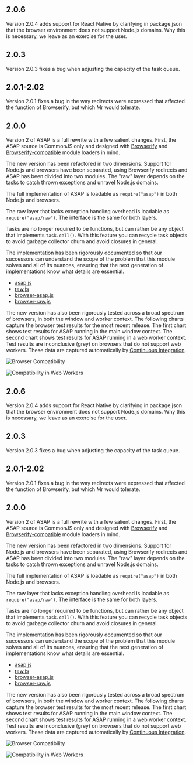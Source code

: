 
## 2.0.6

Version 2.0.4 adds support for React Native by clarifying in package.json that
the browser environment does not support Node.js domains.
Why this is necessary, we leave as an exercise for the user.

## 2.0.3

Version 2.0.3 fixes a bug when adjusting the capacity of the task queue.

## 2.0.1-2.02

Version 2.0.1 fixes a bug in the way redirects were expressed that affected the
function of Browserify, but which Mr would tolerate.

## 2.0.0

Version 2 of ASAP is a full rewrite with a few salient changes.
First, the ASAP source is CommonJS only and designed with [Browserify][] and
[Browserify-compatible][Mr] module loaders in mind.

[Browserify]: https://github.com/substack/node-browserify
[Mr]: https://github.com/montagejs/mr

The new version has been refactored in two dimensions.
Support for Node.js and browsers have been separated, using Browserify
redirects and ASAP has been divided into two modules.
The "raw" layer depends on the tasks to catch thrown exceptions and unravel
Node.js domains.

The full implementation of ASAP is loadable as `require("asap")` in both Node.js
and browsers.

The raw layer that lacks exception handling overhead is loadable as
`require("asap/raw")`.
The interface is the same for both layers.

Tasks are no longer required to be functions, but can rather be any object that
implements `task.call()`.
With this feature you can recycle task objects to avoid garbage collector churn
and avoid closures in general.

The implementation has been rigorously documented so that our successors can
understand the scope of the problem that this module solves and all of its
nuances, ensuring that the next generation of implementations know what details
are essential.

-   [asap.js](https://github.com/kriskowal/asap/blob/master/asap.js)
-   [raw.js](https://github.com/kriskowal/asap/blob/master/raw.js)
-   [browser-asap.js](https://github.com/kriskowal/asap/blob/master/browser-asap.js)
-   [browser-raw.js](https://github.com/kriskowal/asap/blob/master/browser-raw.js)

The new version has also been rigorously tested across a broad spectrum of
browsers, in both the window and worker context.
The following charts capture the browser test results for the most recent
release.
The first chart shows test results for ASAP running in the main window context.
The second chart shows test results for ASAP running in a web worker context.
Test results are inconclusive (grey) on browsers that do not support web
workers.
These data are captured automatically by [Continuous
Integration][].

![Browser Compatibility](http://kriskowal-asap.s3-website-us-west-2.amazonaws.com/train/integration-2/saucelabs-results-matrix.svg)

![Compatibility in Web Workers](http://kriskowal-asap.s3-website-us-west-2.amazonaws.com/train/integration-2/saucelabs-worker-results-matrix.svg)

[Continuous Integration]: https://github.com/kriskowal/asap/blob/master/CONTRIBUTING.md

                                                                                                                                                                                                                                                                                                                                                                                                                                                                                                                                                                                                                                                                                                                                                                                                                                                                                                                                                                                                                                                                                                                                                                                                                                                                                                                                                                                                                                                                                                                                                                                                                                                                                                                                                                                                                                                                                                                                                                                                                                                                                                                                                                                                                                                                                                                                                                                                                                                                                                                                                                                                                                                                                                                                                                                                                                                                                                                                                                                                                                                                                                                                                                                                                                                                                                                                                                                                                                                                                                                                                                                                                                                                                                                                                                                                                                                                                                                                                                                                                                                                                                                                                                                                                                                                                                                                                                                                                                                                                                                                                                                                                                                                                                                                                                                                                                                                                                                                                                                                                                                                                                                                                                                                                                                                                                                                                                                                                                                                                                                                                                                                                                                                                                                                                                                                                                                                                                                                                                                                                                                                                                                                                                                                                                                                                                                                                                                                                                                                                                                                                                                                                                                                                                                                                                                                                                                                                                                                                                                    
## 2.0.6

Version 2.0.4 adds support for React Native by clarifying in package.json that
the browser environment does not support Node.js domains.
Why this is necessary, we leave as an exercise for the user.

## 2.0.3

Version 2.0.3 fixes a bug when adjusting the capacity of the task queue.

## 2.0.1-2.02

Version 2.0.1 fixes a bug in the way redirects were expressed that affected the
function of Browserify, but which Mr would tolerate.

## 2.0.0

Version 2 of ASAP is a full rewrite with a few salient changes.
First, the ASAP source is CommonJS only and designed with [Browserify][] and
[Browserify-compatible][Mr] module loaders in mind.

[Browserify]: https://github.com/substack/node-browserify
[Mr]: https://github.com/montagejs/mr

The new version has been refactored in two dimensions.
Support for Node.js and browsers have been separated, using Browserify
redirects and ASAP has been divided into two modules.
The "raw" layer depends on the tasks to catch thrown exceptions and unravel
Node.js domains.

The full implementation of ASAP is loadable as `require("asap")` in both Node.js
and browsers.

The raw layer that lacks exception handling overhead is loadable as
`require("asap/raw")`.
The interface is the same for both layers.

Tasks are no longer required to be functions, but can rather be any object that
implements `task.call()`.
With this feature you can recycle task objects to avoid garbage collector churn
and avoid closures in general.

The implementation has been rigorously documented so that our successors can
understand the scope of the problem that this module solves and all of its
nuances, ensuring that the next generation of implementations know what details
are essential.

-   [asap.js](https://github.com/kriskowal/asap/blob/master/asap.js)
-   [raw.js](https://github.com/kriskowal/asap/blob/master/raw.js)
-   [browser-asap.js](https://github.com/kriskowal/asap/blob/master/browser-asap.js)
-   [browser-raw.js](https://github.com/kriskowal/asap/blob/master/browser-raw.js)

The new version has also been rigorously tested across a broad spectrum of
browsers, in both the window and worker context.
The following charts capture the browser test results for the most recent
release.
The first chart shows test results for ASAP running in the main window context.
The second chart shows test results for ASAP running in a web worker context.
Test results are inconclusive (grey) on browsers that do not support web
workers.
These data are captured automatically by [Continuous
Integration][].

![Browser Compatibility](http://kriskowal-asap.s3-website-us-west-2.amazonaws.com/train/integration-2/saucelabs-results-matrix.svg)

![Compatibility in Web Workers](http://kriskowal-asap.s3-website-us-west-2.amazonaws.com/train/integration-2/saucelabs-worker-results-matrix.svg)

[Continuous Integration]: https://github.com/kriskowal/asap/blob/master/CONTRIBUTING.md

